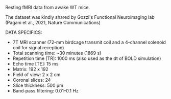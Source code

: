Resting fMRI data from awake WT mice.

The dataset was kindly shared by Gozzi's Functional Neuroimaging lab (Pagani et al., 2021, Nature Communications)

DATA SPECIFICS:

- 7T MRI scanner (72-mm birdcage transmit
coil and a 4-channel solenoid coil for signal reception)
- Total scanning time: ~30 minutes (1869 s)
- Repetition time [TR]: 1000 ms (also used as the dt of BOLD simulation)
- Echo time [TE]: 15 ms
- Matrix: 192 x 192
- Field of view: 2 x 2 cm
- Coronal slices: 24
- Slice thickness: 500 µm
- Band‐pass filtering: 0.01–0.1 Hz
